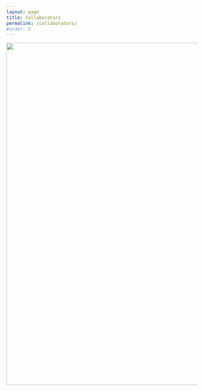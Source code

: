 ```yaml
---
layout: page
title: Collaborators
permalink: /collaborators/
#order: 5
---
```



 

<img src="/images/Collaborators.png" width="900" alt="" >

